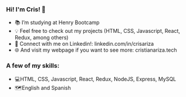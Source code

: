 ### Hi! I'm Cris! 👋

- 📚 I’m studying at Henry Bootcamp
- 💡 Feel free to check out my projects (HTML, CSS, Javascript, React, Redux, among others)
- 👔 Connect with me on Linkedin!: linkedin.com/in/crisariza
- 🌐 And visit my webpage if you want to see more: cristianariza.tech

### A few of my skills:

- 💻HTML, CSS, Javascript, React, Redux, NodeJS, Express, MySQL
- 🗺️English and Spanish
